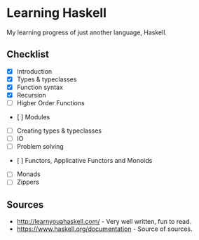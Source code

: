 # Learning Haskell

My learning progress of just another language, Haskell.

## Checklist

- [x] Introduction
- [x] Types & typeclasses
- [x] Function syntax
- [x] Recursion
- [ ] Higher Order Functions
- [ ] Modules
- [ ] Creating types & typeclasses
- [ ] IO
- [ ] Problem solving
- [ ] Functors, Applicative Functors and Monoids
- [ ] Monads
- [ ] Zippers

## Sources

- http://learnyouahaskell.com/ - Very well written, fun to read.
- https://www.haskell.org/documentation - Source of sources.
